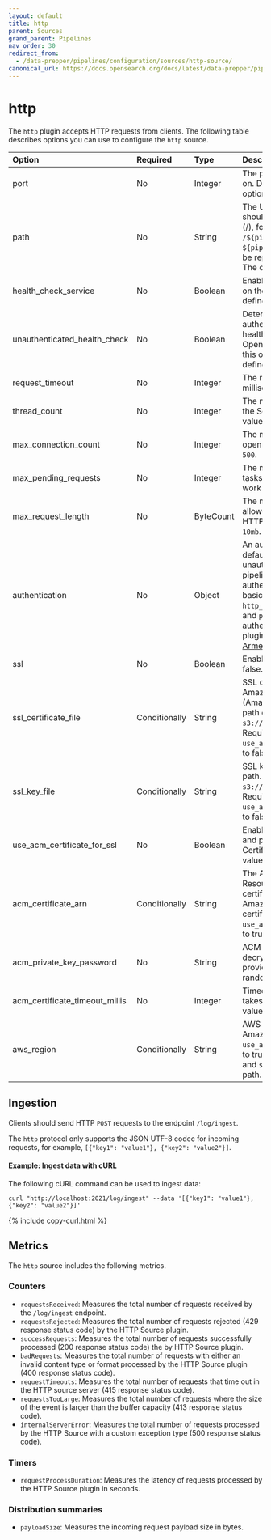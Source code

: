 ```yaml
---
layout: default
title: http
parent: Sources
grand_parent: Pipelines
nav_order: 30
redirect_from:
  - /data-prepper/pipelines/configuration/sources/http-source/
canonical_url: https://docs.opensearch.org/docs/latest/data-prepper/pipelines/configuration/sources/http/
---
```


# http

The `http` plugin accepts HTTP requests from clients. The following table describes options you can use to configure the `http` source.

Option | Required | Type | Description
:--- | :--- | :--- | :---
port | No | Integer | The port that the source is running on. Default value is `2021`. Valid options are between `0` and `65535`.
path | No | String | The URI path for log ingestion should start with a forward slash (/), for example, `/${pipelineName}/logs`. The `${pipelineName}` placeholder will be replaced with the pipeline name. The default value is `/log/ingest`.
health_check_service | No | Boolean | Enables the health check service on the `/health` endpoint on the defined port. Default value is `false`.
unauthenticated_health_check | No | Boolean | Determines whether or not authentication is required on the health check endpoint. OpenSearch Data Prepper ignores this option if no authentication is defined. Default value is `false`.
request_timeout | No | Integer | The request timeout, in milliseconds. Default value is `10000`.
thread_count | No | Integer | The number of threads to keep in the ScheduledThreadPool. Default value is `200`.
max_connection_count | No | Integer | The maximum allowed number of open connections. Default value is `500`.
max_pending_requests | No | Integer | The maximum allowed number of tasks in the `ScheduledThreadPool` work queue. Default value is `1024`.
max_request_length | No | ByteCount | The maximum number of bytes allowed in the payload of a single HTTP request. Default value is `10mb`.
authentication | No | Object | An authentication configuration. By default, this creates an unauthenticated server for the pipeline. This uses pluggable authentication for HTTPS. To use basic authentication define the `http_basic` plugin with a `username` and `password`. To provide customer authentication, use or create a plugin that implements [ArmeriaHttpAuthenticationProvider](https://github.com/opensearch-project/data-prepper/blob/1.2.0/data-prepper-plugins/armeria-common/src/main/java/com/amazon/dataprepper/armeria/authentication/ArmeriaHttpAuthenticationProvider.java).
ssl | No | Boolean | Enables TLS/SSL. Default value is false.
ssl_certificate_file | Conditionally | String | SSL certificate chain file path or Amazon Simple Storage Service (Amazon S3) path. Amazon S3 path example `s3://<bucketName>/<path>`. Required if `ssl` is set to true and `use_acm_certificate_for_ssl` is set to false.
ssl_key_file | Conditionally | String | SSL key file path or Amazon S3 path. Amazon S3 path example `s3://<bucketName>/<path>`. Required if `ssl` is set to true and `use_acm_certificate_for_ssl` is set to false.
use_acm_certificate_for_ssl | No | Boolean | Enables a TLS/SSL using certificate and private key from AWS Certificate Manager (ACM). Default value is false.
acm_certificate_arn | Conditionally | String | The ACM certificate Amazon Resource Name (ARN). The ACM certificate takes preference over Amazon S3 or a local file system certificate. Required if `use_acm_certificate_for_ssl` is set to true.
acm_private_key_password | No | String | ACM private key password that decrypts the private key. If not provided, Data Prepper generates a random password.
acm_certificate_timeout_millis | No | Integer | Timeout, in milliseconds, that ACM takes to get certificates. Default value is 120000.
aws_region | Conditionally | String | AWS region used by ACM or Amazon S3. Required if `use_acm_certificate_for_ssl` is set to true or `ssl_certificate_file` and `ssl_key_file` is the Amazon S3 path.

<!--- ## Configuration

Content will be added to this section.--->

## Ingestion

Clients should send HTTP `POST` requests to the endpoint `/log/ingest`.

The `http` protocol only supports the JSON UTF-8 codec for incoming requests, for example, `[{"key1": "value1"}, {"key2": "value2"}]`.

#### Example: Ingest data with cURL

The following cURL command can be used to ingest data:

```
curl "http://localhost:2021/log/ingest" --data '[{"key1": "value1"}, {"key2": "value2"}]'
```
{% include copy-curl.html %}

## Metrics

The `http` source includes the following metrics.

### Counters

- `requestsReceived`: Measures the total number of requests received by the `/log/ingest` endpoint.
- `requestsRejected`: Measures the total number of requests rejected (429 response status code) by the HTTP Source plugin.
- `successRequests`: Measures the total number of requests successfully processed (200 response status code) the by HTTP Source plugin.
- `badRequests`: Measures the total number of requests with either an invalid content type or format processed by the HTTP Source plugin (400 response status code).
- `requestTimeouts`: Measures the total number of requests that time out in the HTTP source server (415 response status code).
- `requestsTooLarge`: Measures the total number of requests where the size of the event is larger than the buffer capacity (413 response status code).
- `internalServerError`: Measures the total number of requests processed by the HTTP Source with a custom exception type (500 response status code).

### Timers

- `requestProcessDuration`: Measures the latency of requests processed by the HTTP Source plugin in seconds. 

### Distribution summaries

- `payloadSize`: Measures the incoming request payload size in bytes.
